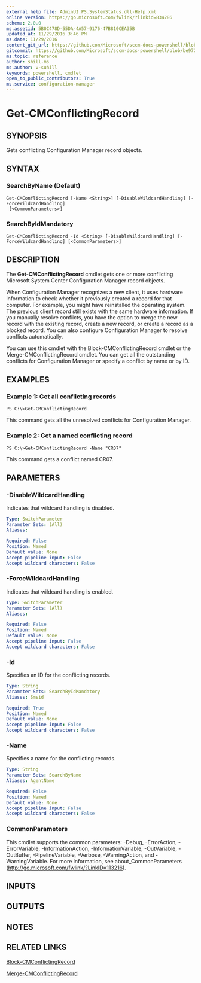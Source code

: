```yaml
---
external help file: AdminUI.PS.SystemStatus.dll-Help.xml
online version: https://go.microsoft.com/fwlink/?linkid=834286
schema: 2.0.0
ms.assetid: 5B0C478D-55DA-4A57-9176-47B810CEA35B
updated_at: 11/29/2016 3:46 PM
ms.date: 11/29/2016
content_git_url: https://github.com/Microsoft/sccm-docs-powershell/blob/master/sccm-cmdlets/ConfigurationManager/vlatest/Get-CMConflictingRecord.md
gitcommit: https://github.com/Microsoft/sccm-docs-powershell/blob/be9723fe908914c0e1ed2689b3ffaa3b56f1b53b/sccm-cmdlets/ConfigurationManager/vlatest/Get-CMConflictingRecord.md
ms.topic: reference
author: shill-ms
ms.author: v-suhill
keywords: powershell, cmdlet
open_to_public_contributors: True
ms.service: configuration-manager
---
```


# Get-CMConflictingRecord

## SYNOPSIS
Gets conflicting Configuration Manager record objects.

## SYNTAX

### SearchByName (Default)
```
Get-CMConflictingRecord [-Name <String>] [-DisableWildcardHandling] [-ForceWildcardHandling]
 [<CommonParameters>]
```

### SearchByIdMandatory
```
Get-CMConflictingRecord -Id <String> [-DisableWildcardHandling] [-ForceWildcardHandling] [<CommonParameters>]
```

## DESCRIPTION
The **Get-CMConflictingRecord** cmdlet gets one or more conflicting Microsoft System Center Configuration Manager record objects.

When Configuration Manager recognizes a new client, it uses hardware information to check whether it previously created a record for that computer.
For example, you might have reinstalled the operating system.
The previous client record still exists with the same hardware information.
If you manually resolve conflicts, you have the option to merge the new record with the existing record, create a new record, or create a record as a blocked record.
You can also configure Configuration Manager to resolve conflicts automatically.

You can use this cmdlet with the Block-CMConflictingRecord cmdlet or the Merge-CMConflictingRecord cmdlet.
You can get all the outstanding conflicts for Configuration Manager or specify a conflict by name or by ID.

## EXAMPLES

### Example 1: Get all conflicting records
```
PS C:\>Get-CMConflictingRecord
```

This command gets all the unresolved conflicts for Configuration Manager.

### Example 2: Get a named conflicting record
```
PS C:\>Get-CMConflictingRecord -Name "CR07"
```

This command gets a conflict named CR07.

## PARAMETERS

### -DisableWildcardHandling
Indicates that wildcard handling is disabled.

```yaml
Type: SwitchParameter
Parameter Sets: (All)
Aliases: 

Required: False
Position: Named
Default value: None
Accept pipeline input: False
Accept wildcard characters: False
```

### -ForceWildcardHandling
Indicates that wildcard handling is enabled.

```yaml
Type: SwitchParameter
Parameter Sets: (All)
Aliases: 

Required: False
Position: Named
Default value: None
Accept pipeline input: False
Accept wildcard characters: False
```

### -Id
Specifies an ID for the conflicting records.

```yaml
Type: String
Parameter Sets: SearchByIdMandatory
Aliases: Smsid

Required: True
Position: Named
Default value: None
Accept pipeline input: False
Accept wildcard characters: False
```

### -Name
Specifies a name for the conflicting records.

```yaml
Type: String
Parameter Sets: SearchByName
Aliases: AgentName

Required: False
Position: Named
Default value: None
Accept pipeline input: False
Accept wildcard characters: False
```

### CommonParameters
This cmdlet supports the common parameters: -Debug, -ErrorAction, -ErrorVariable, -InformationAction, -InformationVariable, -OutVariable, -OutBuffer, -PipelineVariable, -Verbose, -WarningAction, and -WarningVariable. For more information, see about_CommonParameters (http://go.microsoft.com/fwlink/?LinkID=113216).

## INPUTS

## OUTPUTS

## NOTES

## RELATED LINKS

[Block-CMConflictingRecord](xref:ConfigurationManager/vlatest/Block-CMConflictingRecord.md)

[Merge-CMConflictingRecord](xref:ConfigurationManager/vlatest/Merge-CMConflictingRecord.md)



